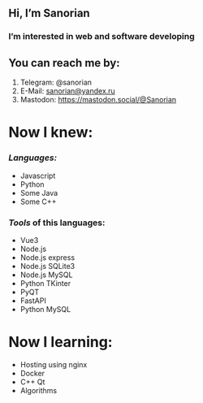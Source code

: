 ## Hi, I’m **Sanorian**
### I’m interested in web and software developing

## You can reach me by:
1. Telegram: @sanorian
1. E-Mail: sanorian@yandex.ru
1. Mastodon: https://mastodon.social/@Sanorian
# Now I knew:
### _Languages:_
- Javascript
- Python
- Some Java
- Some C++
### _Tools_ of this languages:
- Vue3
- Node.js
- Node.js express
- Node.js SQLite3
- Node.js MySQL
- Python TKinter
- PyQT
- FastAPI
- Python MySQL
<!---
Sanorian/Sanorian is a ✨ special ✨ repository because its `README.md` (this file) appears on your GitHub profile.
You can click the Preview link to take a look at your changes.
--->
# Now I learning:
- Hosting using nginx
- Docker
- C++ Qt
- Algorithms